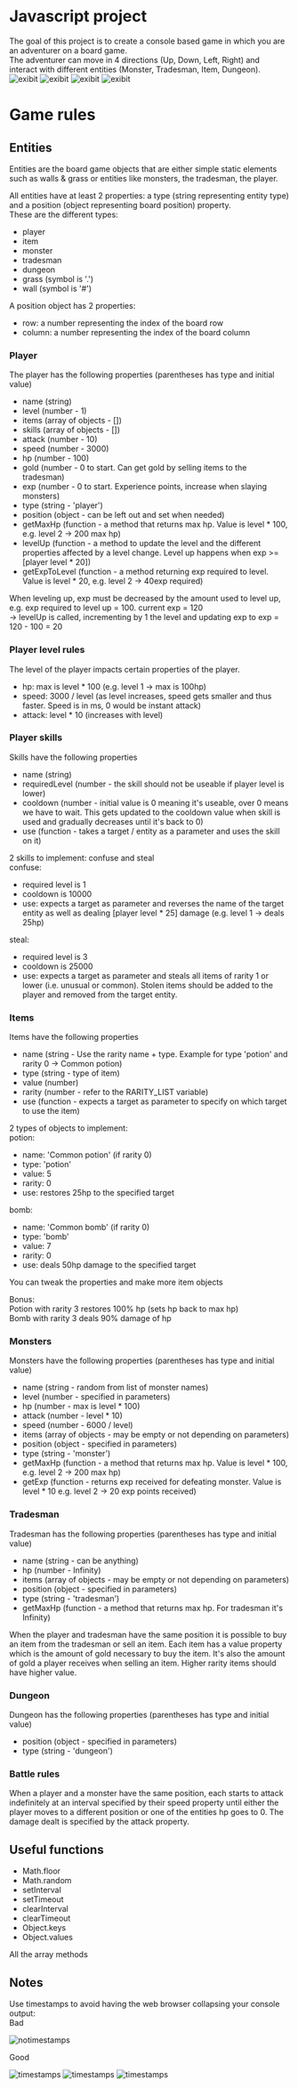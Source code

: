 # Javascript project

The goal of this project is to create a console based game in which you are an adventurer on a board game.  
The adventurer can move in 4 directions (Up, Down, Left, Right) and interact with different entities (Monster, Tradesman, Item, Dungeon).
![exibit](images/exibita.png)
![exibit](images/exibitb.png)
![exibit](images/exibitc.png)
![exibit](images/exibitd.png)

# Game rules

## Entities

Entities are the board game objects that are either simple static elements such as walls & grass or entities like monsters, the tradesman, the player.

All entities have at least 2 properties: a type (string representing entity type) and a position (object representing board position) property.  
These are the different types:

- player
- item
- monster
- tradesman
- dungeon
- grass (symbol is '.')
- wall (symbol is '#')

A position object has 2 properties:

- row: a number representing the index of the board row
- column: a number representing the index of the board column

### Player

The player has the following properties (parentheses has type and initial value)

- name (string)
- level (number - 1)
- items (array of objects - [])
- skills (array of objects - [])
- attack (number - 10)
- speed (number - 3000)
- hp (number - 100)
- gold (number - 0 to start. Can get gold by selling items to the tradesman)
- exp (number - 0 to start. Experience points, increase when slaying monsters)
- type (string - 'player')
- position (object - can be left out and set when needed)
- getMaxHp (function - a method that returns max hp. Value is level \* 100, e.g. level 2 -> 200 max hp)
- levelUp (function - a method to update the level and the different properties affected by a level change. Level up happens when exp >= [player level * 20])
- getExpToLevel (function - a method returning exp required to level. Value is level \* 20, e.g. level 2 -> 40exp required)

When leveling up, exp must be decreased by the amount used to level up, e.g. exp required to level up = 100. current exp = 120  
-> levelUp is called, incrementing by 1 the level and updating exp to exp = 120 - 100 = 20

### Player level rules

The level of the player impacts certain properties of the player.

- hp: max is level \* 100 (e.g. level 1 -> max is 100hp)
- speed: 3000 / level (as level increases, speed gets smaller and thus faster. Speed is in ms, 0 would be instant attack)
- attack: level \* 10 (increases with level)

### Player skills

Skills have the following properties

- name (string)
- requiredLevel (number - the skill should not be useable if player level is lower)
- cooldown (number - initial value is 0 meaning it's useable, over 0 means we have to wait. This gets updated to the cooldown value when skill is used and gradually decreases until it's back to 0)
- use (function - takes a target / entity as a parameter and uses the skill on it)

2 skills to implement: confuse and steal  
confuse:

- required level is 1
- cooldown is 10000
- use: expects a target as parameter and reverses the name of the target entity as well as dealing [player level \* 25] damage (e.g. level 1 -> deals 25hp)

steal:

- required level is 3
- cooldown is 25000
- use: expects a target as parameter and steals all items of rarity 1 or lower (i.e. unusual or common). Stolen items should be added to the player and removed from the target entity.

### Items

Items have the following properties

- name (string - Use the rarity name + type. Example for type 'potion' and rarity 0 -> Common potion)
- type (string - type of item)
- value (number)
- rarity (number - refer to the RARITY_LIST variable)
- use (function - expects a target as parameter to specify on which target to use the item)

2 types of objects to implement:  
potion:

- name: 'Common potion' (if rarity 0)
- type: 'potion'
- value: 5
- rarity: 0
- use: restores 25hp to the specified target

bomb:

- name: 'Common bomb' (if rarity 0)
- type: 'bomb'
- value: 7
- rarity: 0
- use: deals 50hp damage to the specified target

You can tweak the properties and make more item objects

Bonus:  
Potion with rarity 3 restores 100% hp (sets hp back to max hp)  
Bomb with rarity 3 deals 90% damage of hp

### Monsters

Monsters have the following properties (parentheses has type and initial value)

- name (string - random from list of monster names)
- level (number - specified in parameters)
- hp (number - max is level \* 100)
- attack (number - level \* 10)
- speed (number - 6000 / level)
- items (array of objects - may be empty or not depending on parameters)
- position (object - specified in parameters)
- type (string - 'monster')
- getMaxHp (function - a method that returns max hp. Value is level \* 100, e.g. level 2 -> 200 max hp)
- getExp (function - returns exp received for defeating monster. Value is level \* 10 e.g. level 2 -> 20 exp points received)

### Tradesman

Tradesman has the following properties (parentheses has type and initial value)

- name (string - can be anything)
- hp (number - Infinity)
- items (array of objects - may be empty or not depending on parameters)
- position (object - specified in parameters)
- type (string - 'tradesman')
- getMaxHp (function - a method that returns max hp. For tradesman it's Infinity)

When the player and tradesman have the same position it is possible to buy an item from the tradesman or sell an item. Each item has a value property which is the amount of gold necessary to buy the item. It's also the amount of gold a player receives when selling an item. Higher rarity items should have higher value.

### Dungeon

Dungeon has the following properties (parentheses has type and initial value)

- position (object - specified in parameters)
- type (string - 'dungeon')

### Battle rules

When a player and a monster have the same position, each starts to attack indefinitely at an interval specified by their speed property until either the player moves to a different position or one of the entities hp goes to 0. The damage dealt is specified by the attack property.

## Useful functions

- Math.floor
- Math.random
- setInterval
- setTimeout
- clearInterval
- clearTimeout
- Object.keys
- Object.values

All the array methods

## Notes

Use timestamps to avoid having the web browser collapsing your console output:  
Bad

![notimestamps](images/notimestamps.png)

Good

![timestamps](images/timestamps1.png)
![timestamps](images/timestamps2.png)
![timestamps](images/timestamps3.png)
